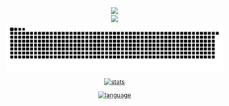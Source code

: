 <div align="center">
    <!-- 动态字 -->
    <a href="http://blossom.wynnspace.cn">
        <img src="https://readme-typing-svg.demolab.com?font=Fira+Code&pause=1000&width=400&lines=%22Hello%2C%20World! I'm Klaus%22;&center=true&size=27"/>
    </a>
    <div>
        <!-- 徽章 -->
        <a href="https://blossom.wynnspace.cn/bl/blog/#/home">
            <img src="https://img.shields.io/badge/Website-博客-blue" />
        </a>
    </div>
    <!-- 贪吃蛇 -->
    <img src="https://github.com/klaus-cicd/klaus-cicd/blob/main/profile-snake-contrib/github-contribution-grid-snake.svg?raw=true"/>


[![stats]][home]

[![language]][home]


[home]: https://github.com/klaus-cicd

[stats]: https://github-readme-stats.vercel.app/api?username=klaus-cicd&locale=cn&show_icons=true&include_all_commits=true&theme=transparent&hide_border=true

[language]: https://github-readme-stats.vercel.app/api/top-langs?username=klaus-cicd&locale=cn&show_icons=true&theme=transparent&card_width=470&hide_border=true

</div>
